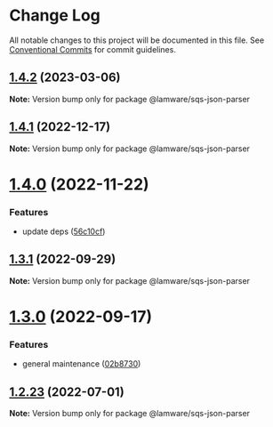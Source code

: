 # Change Log

All notable changes to this project will be documented in this file.
See [Conventional Commits](https://conventionalcommits.org) for commit guidelines.

## [1.4.2](https://github.com/evilkiwi/lamware/compare/@lamware/sqs-json-parser@1.4.1...@lamware/sqs-json-parser@1.4.2) (2023-03-06)

**Note:** Version bump only for package @lamware/sqs-json-parser





## [1.4.1](https://github.com/evilkiwi/lamware/compare/@lamware/sqs-json-parser@1.4.0...@lamware/sqs-json-parser@1.4.1) (2022-12-17)

**Note:** Version bump only for package @lamware/sqs-json-parser





# [1.4.0](https://github.com/evilkiwi/lamware/compare/@lamware/sqs-json-parser@1.3.1...@lamware/sqs-json-parser@1.4.0) (2022-11-22)


### Features

* update deps ([56c10cf](https://github.com/evilkiwi/lamware/commit/56c10cf693d4dbab4f98b9ca8867423e1792a1ac))





## [1.3.1](https://github.com/evilkiwi/lamware/compare/@lamware/sqs-json-parser@1.3.0...@lamware/sqs-json-parser@1.3.1) (2022-09-29)

**Note:** Version bump only for package @lamware/sqs-json-parser





# [1.3.0](https://github.com/evilkiwi/lamware/compare/@lamware/sqs-json-parser@1.2.23...@lamware/sqs-json-parser@1.3.0) (2022-09-17)


### Features

* general maintenance ([02b8730](https://github.com/evilkiwi/lamware/commit/02b8730fc776181b6be8c8950e17a186380d975e))





## [1.2.23](https://github.com/evilkiwi/lamware/compare/@lamware/sqs-json-parser@1.2.22...@lamware/sqs-json-parser@1.2.23) (2022-07-01)

**Note:** Version bump only for package @lamware/sqs-json-parser
